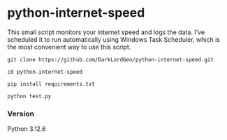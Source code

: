 # python-internet-speed

This small script monitors your internet speed and logs the data.
I’ve scheduled it to run automatically using Windows Task Scheduler, which is the most convenient way to use this script.

```
git clone https://github.com/DarkLordGeo/python-internet-speed.git

cd python-internet-speed

pip install requirements.txt

python test.py
```

### Version
Python 3.12.6

<!-- ## How to Run
python test.py -->